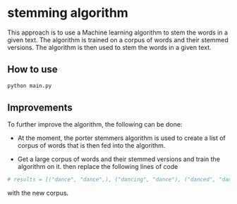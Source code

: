 # stemming algorithm

This approach is to use a Machine learning algorithm to stem the words in a given text. The algorithm is trained on a corpus of words and their stemmed versions. The algorithm is then used to stem the words in a given text.

## How to use

```python
python main.py
```

## Improvements
To further improve the algorithm, the following can be done:

- At the moment, the porter stemmers algorithm is used to create a list of corpus of words that is then fed into the algorithm.

- Get a large corpus of words and their stemmed versions and train the algorithm on it.
then replace the following lines of code 
```python 
# results = [("dance", "dance",), ("dancing", "dance"), ("danced", "dance"),("dancer", "dance"),]
```
with the new corpus.